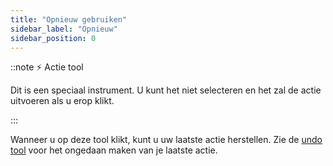 ```yaml
---
title: "Opnieuw gebruiken"
sidebar_label: "Opnieuw"
sidebar_position: 0
---
```


::note ⚡ Actie tool

Dit is een speciaal instrument. U kunt het niet selecteren en het zal de actie uitvoeren als u erop klikt.

:::

Wanneer u op deze tool klikt, kunt u uw laatste actie herstellen. Zie de [undo tool](undo) voor het ongedaan maken van je laatste actie.
